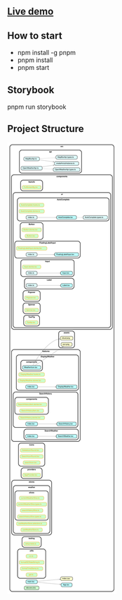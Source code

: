 ## [Live demo](https://weather-app-swart-pi-79.vercel.app/)

## How to start

- npm install -g pnpm
- pnpm install
- pnpm start

## Storybook

pnpm run storybook

## Project Structure

![dependency-graph.svg](dependency-graph.svg)

